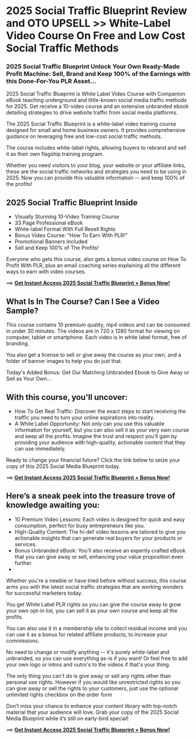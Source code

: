 # 2025 Social Traffic Blueprint Review and OTO UPSELL >> White-Label Video Course On Free and Low Cost Social Traffic Methods

### 2025 Social Traffic Blueprint Unlock Your Own Ready-Made Profit Machine: Sell, Brand and Keep 100% of the Earnings with this Done-For-You PLR Asset...

2025 Social Traffic Blueprint is White Label Video Course with Companion eBook teaching underground and little-known social media traffic methods for 2025. Get receive a 10-video course and an extensive unbranded ebook detailing strategies to drive website traffic from social media platforms. 

The 2025 Social Traffic Blueprint is a white-label video training course designed for small and home business owners. It provides comprehensive guidance on leveraging free and low-cost social traffic methods. 

The course includes white-label rights, allowing buyers to rebrand and sell it as their own flagship training program.

Whether you need visitors to your blog, your website or your affiliate links, these are the social traffic networks and strategies you need to be using in 2025.
Now you can provide this valuable information -- and keep 100% of the profits!

## 2025 Social Traffic Blueprint Inside

- Visually Stunning 10-Video Training Course
- 33 Page Professional eBook
- White-label Format With Full Resell Rights
- Bonus Video Course: "How To Earn With PLR!"
- Promotional Banners Included
- Sell and Keep 100% of The Profits!
  
Everyone who gets this course, also gets a bonus video course on How To Profit With PLR, plus an email coaching series explaining all the different ways to earn with video courses. 

==> [**Get Instant Access 2025 Social Traffic Blueprint + Bonus Now!**](https://warriorplus.com/o2/a/yw21qhy/0)

## What Is In The Course? Can I See a Video Sample?

This course contains 10 premium quality, mp4 videos and can be consumed in under 30 minutes. The videos are in 720 x 1280 format for viewing on computer, tablet or smartphone. Each video is in white label format, free of branding. 

You also get a license to sell or give away the course as your own, and a folder of banner images to help you do just that.

Today's Added Bonus: Get Our Matching Unbranded Ebook to Give Away or Sell as Your Own... 

## With this course, you'll uncover:

- How To Get Real Traffic: Discover the exact steps to start receiving the traffic you need to turn your online aspirations into reality.
- A White Label Opportunity: Not only can you use this valuable information for yourself, but you can also sell it as your very own course and keep all the profits.
Imagine the trust and respect you’ll gain by providing your audience with high-quality, actionable content that they can use immediately.

Ready to change your financial future? Click the link below to seize your copy of this 2025 Social Media Blueprint today.

==> [**Get Instant Access 2025 Social Traffic Blueprint + Bonus Now!**](https://warriorplus.com/o2/a/yw21qhy/0)



## Here’s a sneak peek into the treasure trove of knowledge awaiting you:

- 10 Premium Video Lessons: Each video is designed for quick and easy consumption, perfect for busy entrepreneurs like you. 
- High-Quality Content: The hi-def video lessons are tailored to give you actionable insights that can generate real buyers for your products or services.
- Bonus Unbranded eBook: You’ll also receive an expertly crafted eBook that you can give away or sell, enhancing your value proposition even further.
- 
Whether you're a newbie or have tried before without success, this course arms you with the latest social traffic strategies that are working wonders for successful marketers today.

You get White Label PLR rights so you can give the course away to grow your own opt-in list, you can sell it as your own course and keep all the profits.

You can also use it in a membership site to collect residual income and you can use it as a bonus for related affiliate products, to increase your commissions.

No need to change or modify anything -- it's purely white-label and unbranded, so you can use everything as-is if you want! Or feel free to add your own logo or intros and outro's to the videos if that's your thing.

The only thing you can't do is give away or sell any rights other than personal use rights.  However if you would like unrestricted rights so you can give away or sell the rights to your customers, just use the optional unlimited rights checkbox on the order form

Don’t miss your chance to enhance your content library with top-notch material that your audience will love. Grab your copy of the 2025 Social Media Blueprint while it’s still on early-bird special!

==> [**Get Instant Access 2025 Social Traffic Blueprint + Bonus Now!**](https://warriorplus.com/o2/a/yw21qhy/0)

